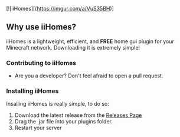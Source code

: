 [![iiHomes][(https://imgur.com/a/VuS35BH)]

## Why use iiHomes?

iiHomes is a lightweight, efficient, and **FREE** home gui plugin for your Minecraft network. Downloading it is extremely simple!

### Contributing to iiHomes

* Are you a developer? Don't feel afraid to open a pull request.

### Installing iiHomes

Insalling iiHomes is really simple, to do so:

1. Download the latest release from the [Releases Page](https://github.com/iidanto/iihomes/releases)
2. Drag the .jar file into your plugins folder.
3. Restart your server
